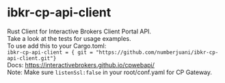 # ibkr-cp-api-client
Rust Client for Interactive Brokers Client Portal API. </br>
Take a look at the tests for usage examples. </br>
To use add this to your Cargo.toml: </br>
```ibkr-cp-api-client = { git = "https://github.com/numberjuani/ibkr-cp-api-client.git"} ``` </br>
Docs: https://interactivebrokers.github.io/cpwebapi/ </br>
Note: Make sure ```listenSsl:false``` in your root/conf.yaml for CP Gateway.
